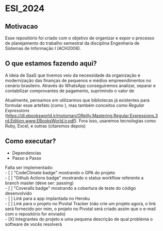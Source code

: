 # ESI_2024

## Motivacao
Esse repositório foi criado com o objetivo de organizar e expor o processo de planejamento do trabalho semestral da disciplina Engenharia de Sistemas de Informação I (ACH2006).

## O que estamos fazendo aqui?
A ideia de SaaS que tivemos veio da necessidade da organização e modernização das finanças de pequenos e médios empreendimentos no cenário brasileiro.
Através do WhatsApp conseguiremos analizar, separar e contabilizar comprovantes de pagamento, suprimindo o valor de  

Atualmente, pensamos em utilizarmos que bibliotecas já existentes para formular esse artefato (como ), mas também conceitos como _Regular Expressions_ (https://dl.ebooksworld.ir/motoman/OReilly.Mastering.Regular.Expressions.3rd.Edition.www.EBooksWorld.ir.pdf).
Fora isso, usaremos tecnologias como Ruby, Excel, e outras (citaremos depois)
## Como executar?
- Dependencias
- Passo a Passo

Falta ser implementado:
   <br>- [ ] "CodeClimate badge" mostrando o GPA do projeto
   <br>- [ ] "Github Actions badge" mostrando o status workflow referente a branch master (deve ser: passing)
   <br>- [ ] "Coveralls badge" mostrando a cobertura de teste do código desenvolvido
   <br>- [ ] Link para a app implantada no Heroku
   <br>- [ ] Link para o projeto no Pivotal Tracker (não crie um projeto agora, o link será fornecido por mim, o projeto no Pivotal será criado assim que o e-mail com o repositório for enviado)
   <br>- [X] Integrantes do projeto e uma pequena descrição de qual problema o software de vocês resolverá
